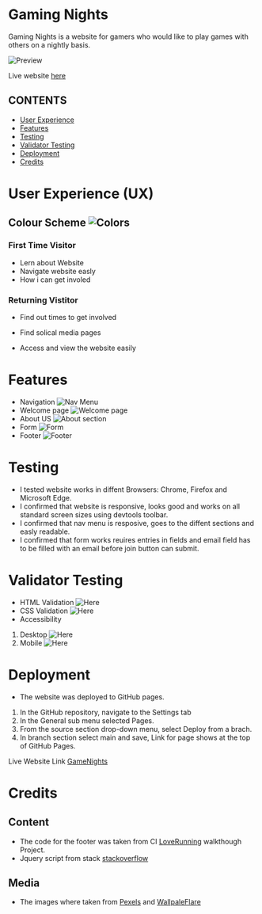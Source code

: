 # Gaming Nights
Gaming Nights is a website for gamers who would like to play games with others on a nightly basis.

![Preview](/documentation/images/Screenshot-Am-I-Responsive.png)

Live website [here](https://rodney-d-dev.github.io/Project-M-1/)

## CONTENTS
* [User Experience](#user-experience-ux)
* [Features](#features)
* [Testing](#testing)
* [Validator Testing](#validator-testing)
* [Deployment ](#deployment)
* [Credits](#credits)

# User Experience (UX)

## Colour Scheme ![Colors](/documentation/images/GN-pallet.png)

### First Time Visitor

* Lern about Website
* Navigate website easly
* How i can get involed

### Returning Vistitor

* Find out times to get involved

* Find solical media pages

* Access and view the website easily

# Features
* Navigation 
![Nav Menu](/documentation/images/NavMenu.png)
* Welcome page
![Welcome page](/documentation/images/Welcomepage.png)
* About US
![About section](/documentation/images/aboutus.png)
* Form 
![Form](/documentation/images/form.png)
* Footer
![Footer](/documentation/images/footer.png)

# Testing
* I tested website works in diffent Browsers: Chrome, Firefox and Microsoft Edge.
* I confirmed that website is responsive, looks good and works on all standard screen sizes using devtools toolbar.
* I confirmed that nav menu is resposive, goes to the diffent sections and easly readable.
* I confirmed that form works reuires entries in fields and email field has to be filled with an email before join button can submit. 


# Validator Testing
* HTML Validation ![Here](/documentation/images/htmlchecker.png)
* CSS Validation ![Here](/documentation/images/CSSval.png)
* Accessibility 
1. Desktop ![Here](/documentation/images/LighthouseDesktop.png)
2. Mobile ![Here](/documentation/images/Lighthousemobile.png)

# Deployment

* The website was deployed to GitHub pages.
1. In the GitHub repository, navigate to the Settings tab
2. In the General sub menu selected Pages.
3. From the source section drop-down menu, select Deploy from a brach.
4. In branch section select main and save, Link for page shows at the top of GitHub Pages. 

Live Website Link [GameNights](https://rodney-d-dev.github.io/Project-M-1/)

# Credits

## Content
* The code for the footer was taken from CI [LoveRunning](https://github.com/Rodney-D-Dev/Love-Running) walkthough Project.
* Jquery script from stack [stackoverflow](https://stackoverflow.com)
## Media
* The images where taken from [Pexels](https://www.pexels.com/) and [WallpaleFlare](https://www.wallpaperflare.com/)
